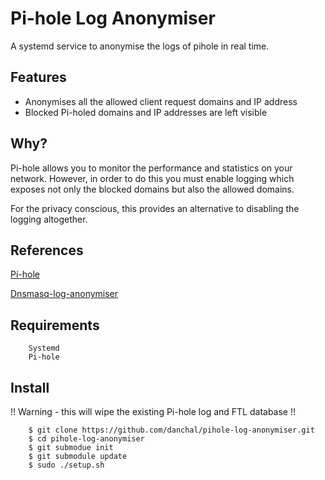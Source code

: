 # Pi-hole Log Anonymiser
A systemd service to anonymise the logs of pihole in real time.

## Features
  * Anonymises all the allowed client request domains and IP address
  * Blocked Pi-holed domains and IP addresses are left visible

## Why?
Pi-hole allows you to monitor the performance and statistics on your network. However, in order to do this you must enable logging which exposes not only the blocked domains but also the allowed domains.

For the privacy conscious, this provides an alternative to disabling the logging altogether.

## References
[Pi-hole](https://pi-hole.net/)

[Dnsmasq-log-anonymiser](https://github.com/danchal/dnsmasq-log-anonymiser)

## Requirements
        Systemd
        Pi-hole

## Install
!! Warning - this will wipe the existing Pi-hole log and FTL database !!

        $ git clone https://github.com/danchal/pihole-log-anonymiser.git
        $ cd pihole-log-anonymiser
        $ git submodue init
        $ git submodule update
        $ sudo ./setup.sh

